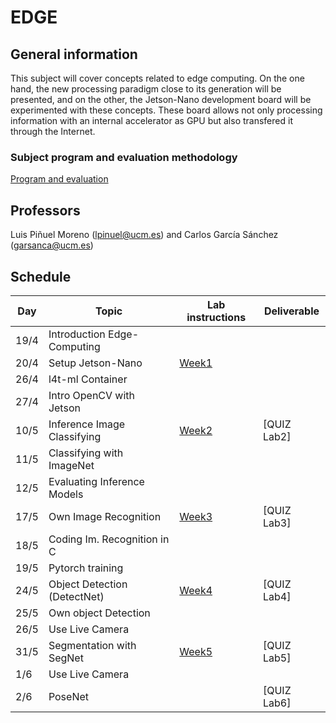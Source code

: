 # EDGE

## General information

This subject will cover concepts related to edge computing. On the one hand, the new processing paradigm close to its generation will be presented, and on the other, the Jetson-Nano development board will be experimented with these concepts. These board allows not only processing information with an internal accelerator as GPU but also transfered it through the Internet.

### Subject program and evaluation methodology

  [Program and evaluation](slides/none.pdf)

## Professors
Luis Piñuel Moreno (lpinuel@ucm.es) and Carlos García Sánchez (garsanca@ucm.es)

## Schedule

|    Day       | Topic                       |  Lab instructions       |  Deliverable   |
|--------------|-----------------------------|-------------------------|----------------|
| 19/4         | Introduction Edge-Computing |                         |                |
| 20/4         | Setup Jetson-Nano           | [Week1](Week1/index.md) |                |
| 26/4         | l4t-ml Container            |                         |                |
| 27/4         | Intro OpenCV with Jetson    |                         |                |
| 10/5         | Inference Image Classifying | [Week2](Week2/index.md) |   [QUIZ Lab2]  |
| 11/5         | Classifying with ImageNet   |                         |                |
| 12/5         | Evaluating Inference Models |                         |                |
| 17/5         | Own Image Recognition       | [Week3](Week3/index.md) |   [QUIZ Lab3]  |
| 18/5         | Coding Im. Recognition in C |                         |                |
| 19/5         | Pytorch training            |                         |                |
| 24/5         | Object Detection (DetectNet)| [Week4](Week4/index.md) |   [QUIZ Lab4]  |
| 25/5         | Own object Detection        |                         |                |
| 26/5         | Use Live Camera             |                         |                |
| 31/5         | Segmentation with SegNet    | [Week5](Week5/index.md) |   [QUIZ Lab5]  |
| 1/6          | Use Live Camera             |                         |                |
| 2/6          | PoseNet                     |                         |   [QUIZ Lab6]  |

